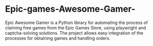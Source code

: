 # Epic-games-Awesome-Gamer-
Epic Awesome Gamer is a Python library for automating the process of claiming free games from the Epic Games Store, using playwright and captcha-solving solutions. The project allows easy integration of the processes for obtaining games and handling orders.
